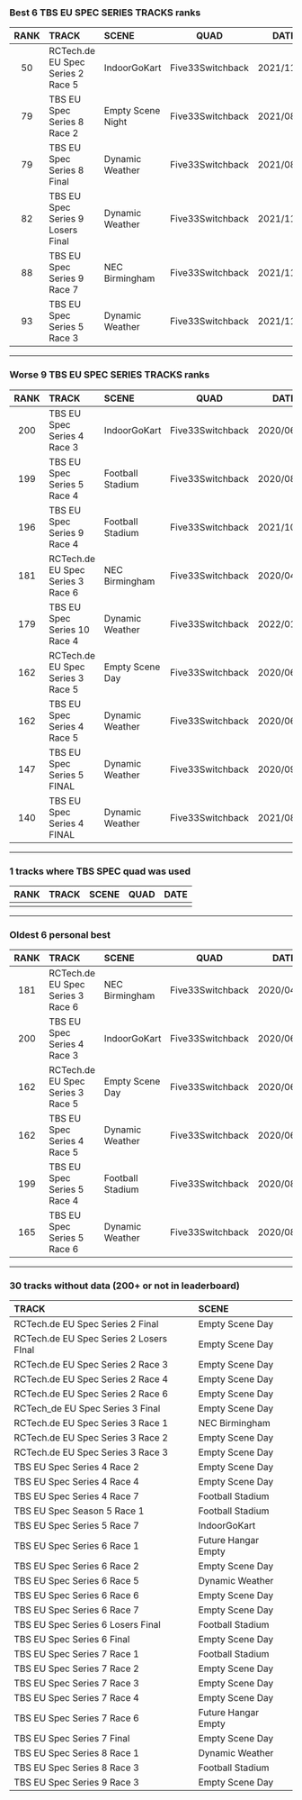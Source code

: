### Best 6 TBS EU SPEC SERIES TRACKS ranks
|RANK|TRACK|SCENE|QUAD|DATE|
|:---:|:---|:---|:---:|:---:|
|50|RCTech.de EU Spec Series 2 Race 5|IndoorGoKart|Five33Switchback|2021/11/29|
|79|TBS EU Spec Series 8 Race 2|Empty Scene Night|Five33Switchback|2021/08/23|
|79|TBS EU Spec Series 8 Final|Dynamic Weather|Five33Switchback|2021/08/28|
|82|TBS EU Spec Series 9 Losers Final|Dynamic Weather|Five33Switchback|2021/11/15|
|88|TBS EU Spec Series 9 Race 7|NEC Birmingham|Five33Switchback|2021/11/15|
|93|TBS EU Spec Series 5 Race 3|Dynamic Weather|Five33Switchback|2021/11/27|
---
### Worse 9 TBS EU SPEC SERIES TRACKS ranks
|RANK|TRACK|SCENE|QUAD|DATE|
|:---:|:---|:---|:---:|:---:|
|200|TBS EU Spec Series 4 Race 3|IndoorGoKart|Five33Switchback|2020/06/03|
|199|TBS EU Spec Series 5 Race 4|Football Stadium|Five33Switchback|2020/08/09|
|196|TBS EU Spec Series 9 Race 4|Football Stadium|Five33Switchback|2021/10/03|
|181|RCTech.de EU Spec Series 3 Race 6|NEC Birmingham|Five33Switchback|2020/04/22|
|179|TBS EU Spec Series 10 Race 4|Dynamic Weather|Five33Switchback|2022/01/09|
|162|RCTech.de EU Spec Series 3 Race 5|Empty Scene Day|Five33Switchback|2020/06/11|
|162|TBS EU Spec Series 4 Race 5|Dynamic Weather|Five33Switchback|2020/06/14|
|147|TBS EU Spec Series 5 FINAL|Dynamic Weather|Five33Switchback|2020/09/15|
|140|TBS EU Spec Series 4 FINAL|Dynamic Weather|Five33Switchback|2021/08/30|
---
### 1 tracks where TBS SPEC quad was used
|RANK|TRACK|SCENE|QUAD|DATE|
|:---:|:---|:---|:---:|:---:|
||||||
---
### Oldest 6 personal best
|RANK|TRACK|SCENE|QUAD|DATE|
|:---:|:---|:---|:---:|:---:|
|181|RCTech.de EU Spec Series 3 Race 6|NEC Birmingham|Five33Switchback|2020/04/22|
|200|TBS EU Spec Series 4 Race 3|IndoorGoKart|Five33Switchback|2020/06/03|
|162|RCTech.de EU Spec Series 3 Race 5|Empty Scene Day|Five33Switchback|2020/06/11|
|162|TBS EU Spec Series 4 Race 5|Dynamic Weather|Five33Switchback|2020/06/14|
|199|TBS EU Spec Series 5 Race 4|Football Stadium|Five33Switchback|2020/08/09|
|165|TBS EU Spec Series 5 Race 6|Dynamic Weather|Five33Switchback|2020/08/31|
---
### 30 tracks without data (200+ or not in leaderboard)
|TRACK|SCENE|
|:---|:---|
|RCTech.de EU Spec Series 2 Final|Empty Scene Day|
|RCTech.de EU Spec Series 2 Losers FInal|Empty Scene Day|
|RCTech.de EU Spec Series 2 Race 3|Empty Scene Day|
|RCTech.de EU Spec Series 2 Race 4|Empty Scene Day|
|RCTech.de EU Spec Series 2 Race 6|Empty Scene Day|
|RCTech_de EU Spec Series 3 Final|Empty Scene Day|
|RCTech.de EU Spec Series 3 Race 1|NEC Birmingham|
|RCTech.de EU Spec Series 3 Race 2|Empty Scene Day|
|RCTech.de EU Spec Series 3 Race 3|Empty Scene Day|
|TBS EU Spec Series 4 Race 2|Empty Scene Day|
|TBS EU Spec Series 4 Race 4|Empty Scene Day|
|TBS EU Spec Series 4 Race 7|Football Stadium|
|TBS EU Spec Season 5 Race 1|Football Stadium|
|TBS EU Spec Series 5 Race 7|IndoorGoKart|
|TBS EU Spec Series 6 Race 1|Future Hangar Empty|
|TBS EU Spec Series 6 Race 2|Empty Scene Day|
|TBS EU Spec Series 6 Race 5|Dynamic Weather|
|TBS EU Spec Series 6 Race 6|Empty Scene Day|
|TBS EU Spec Series 6 Race 7|Empty Scene Day|
|TBS EU Spec Series 6 Losers Final|Football Stadium|
|TBS EU Spec Series 6 Final|Empty Scene Day|
|TBS EU Spec Series 7 Race 1|Football Stadium|
|TBS EU Spec Series 7 Race 2|Empty Scene Day|
|TBS EU Spec Series 7 Race 3|Empty Scene Day|
|TBS EU Spec Series 7 Race 4|Empty Scene Day|
|TBS EU Spec Series 7 Race 6|Future Hangar Empty|
|TBS EU Spec Series 7 Final|Empty Scene Day|
|TBS EU Spec Series 8 Race 1|Dynamic Weather|
|TBS EU Spec Series 8 Race 3|Football Stadium|
|TBS EU Spec Series 9 Race 3|Empty Scene Day|
